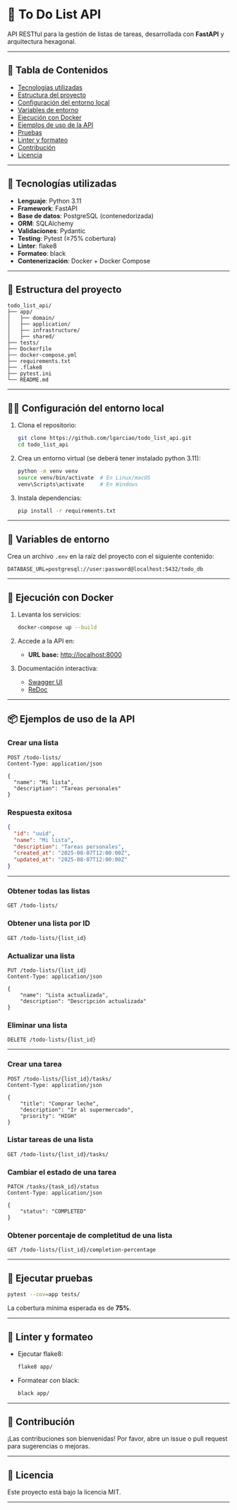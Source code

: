 # 📝 To Do List API

API RESTful para la gestión de listas de tareas, desarrollada con **FastAPI** y arquitectura hexagonal.

---

## 📑 Tabla de Contenidos

- [Tecnologías utilizadas](#-tecnologías-utilizadas)
- [Estructura del proyecto](#-estructura-del-proyecto)
- [Configuración del entorno local](#-configuración-del-entorno-local)
- [Variables de entorno](#-variables-de-entorno)
- [Ejecución con Docker](#-ejecución-con-docker)
- [Ejemplos de uso de la API](#-ejemplos-de-uso-de-la-api)
- [Pruebas](#-ejecutar-pruebas)
- [Linter y formateo](#-linter-y-formateo)
- [Contribución](#-contribución)
- [Licencia](#-licencia)

---

## 🚀 Tecnologías utilizadas

- **Lenguaje**: Python 3.11
- **Framework**: FastAPI
- **Base de datos**: PostgreSQL (contenedorizada)
- **ORM**: SQLAlchemy
- **Validaciones**: Pydantic
- **Testing**: Pytest (≥75% cobertura)
- **Linter**: flake8
- **Formateo**: black
- **Contenerización**: Docker + Docker Compose

---

## 🧱 Estructura del proyecto

```text
todo_list_api/
├── app/
│   ├── domain/
│   ├── application/
│   ├── infrastructure/
│   ├── shared/
├── tests/
├── Dockerfile
├── docker-compose.yml
├── requirements.txt
├── .flake8
├── pytest.ini
└── README.md
```

---

## 🧑‍💻 Configuración del entorno local

1. Clona el repositorio:
    ```bash
    git clone https://github.com/lgarciao/todo_list_api.git
    cd todo_list_api
    ```

2. Crea un entorno virtual (se deberá tener instalado python 3.11):
    ```bash
    python -m venv venv
    source venv/bin/activate  # En Linux/macOS
    venv\Scripts\activate     # En Windows
    ```

3. Instala dependencias:
    ```bash
    pip install -r requirements.txt
    ```

---

## 🔑 Variables de entorno

Crea un archivo `.env` en la raíz del proyecto con el siguiente contenido:

```env
DATABASE_URL=postgresql://user:password@localhost:5432/todo_db
```

---

## 🐳 Ejecución con Docker

1. Levanta los servicios:
    ```bash
    docker-compose up --build
    ```

2. Accede a la API en:
    - **URL base:** [http://localhost:8000](http://localhost:8000)

3. Documentación interactiva:
    - [Swagger UI](http://localhost:8000/docs)
    - [ReDoc](http://localhost:8000/redoc)

---

## 📦 Ejemplos de uso de la API

### Crear una lista

```http
POST /todo-lists/
Content-Type: application/json

{
  "name": "Mi lista",
  "description": "Tareas personales"
}
```

### Respuesta exitosa

```json
{
  "id": "uuid",
  "name": "Mi lista",
  "description": "Tareas personales",
  "created_at": "2025-08-07T12:00:00Z",
  "updated_at": "2025-08-07T12:00:00Z"
}
```

---

### Obtener todas las listas

```http
GET /todo-lists/
```

### Obtener una lista por ID

```http
GET /todo-lists/{list_id}
```

### Actualizar una lista

```http
PUT /todo-lists/{list_id}
Content-Type: application/json

{
    "name": "Lista actualizada",
    "description": "Descripción actualizada"
}
```

### Eliminar una lista

```http
DELETE /todo-lists/{list_id}
```

---

### Crear una tarea

```http
POST /todo-lists/{list_id}/tasks/
Content-Type: application/json

{
    "title": "Comprar leche",
    "description": "Ir al supermercado",
    "priority": "HIGH"
}
```

### Listar tareas de una lista

```http
GET /todo-lists/{list_id}/tasks/
```

### Cambiar el estado de una tarea

```http
PATCH /tasks/{task_id}/status
Content-Type: application/json

{
    "status": "COMPLETED"
}
```

### Obtener porcentaje de completitud de una lista

```http
GET /todo-lists/{list_id}/completion-percentage
```

---

## 🧪 Ejecutar pruebas

```bash
pytest --cov=app tests/
```
La cobertura mínima esperada es de **75%**.

---

## 🧹 Linter y formateo

- Ejecutar flake8:
    ```bash
    flake8 app/
    ```
- Formatear con black:
    ```bash
    black app/
    ```

---

## 🤝 Contribución

¡Las contribuciones son bienvenidas! Por favor, abre un issue o pull request para sugerencias o mejoras.

---

## 📄 Licencia

Este proyecto está bajo la licencia MIT.
 
---
